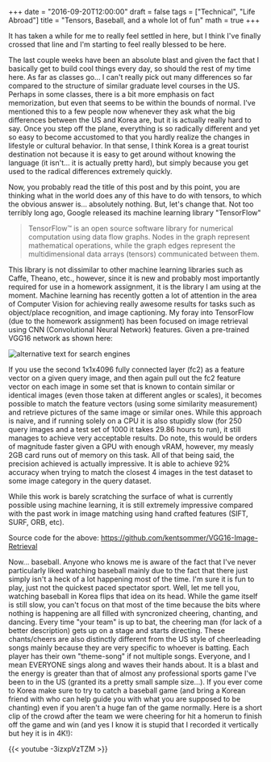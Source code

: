 +++
date = "2016-09-20T12:00:00"
draft = false
tags = ["Technical", "Life Abroad"]
title = "Tensors, Baseball, and a whole lot of fun"
math = true
+++

It has taken a while for me to really feel settled in here, but I think I've finally crossed that line and I'm starting to feel really blessed to be here. 

The last couple weeks have been an absolute blast and given the fact that I basically get to build cool things every day, so should the rest of my time here. As far as classes go... I can't really pick out many differences so far compared to the structure of similar graduate level courses in the US. Perhaps in some classes, there is a bit more emphasis on fact memorization, but even that seems to be within the bounds of normal. I've mentioned this to a few people now whenever they ask what the big differences between the US and Korea are, but it is actually really hard to say. Once you step off the plane, everything is so radically different and yet so easy to become accustomed to that you hardly realize the changes in lifestyle or cultural behavior. In that sense, I think Korea is a great tourist destination not because it is easy to get around without knowing the language (it isn't... it is actually pretty hard), but simply because you get used to the radical differences extremely quickly.

Now, you probably read the title of this post and by this point, you are thinking what in the world does any of this have to do with tensors, to which the obvious answer is... absolutely nothing. But, let's change that. Not too terribly long ago, Google released its machine learning library "TensorFlow"

> TensorFlow™ is an open source software library for numerical computation using data flow graphs. Nodes in the graph represent mathematical operations, while the graph edges represent the multidimensional data arrays (tensors) communicated between them. 

This library is not dissimilar to other machine learning libraries such as Caffe, Theano, etc., however, since it is new and probably most importantly required for use in a homework assignment, it is the library I am using at the moment. Machine learning has recently gotten a lot of attention in the area of Computer Vision for achieving really awesome results for tasks such as object/place recognition, and image captioning. My foray into TensorFlow (due to the homework assignment) has been focused on image retrieval using CNN (Convolutional Neural Network) features. Given a pre-trained VGG16 network as shown here:

![alternative text for search engines](/img/posts/vgg16.png)

If you use the second 1x1x4096 fully connected layer (fc2) as a feature vector on a given query image, and then again pull out the fc2 feature vector on each image in some set that is known to contain similar or identical images (even those taken at different angles or scales), it becomes possible to match the feature vectors (using some similarity measurement) and retrieve pictures of the same image or similar ones. While this approach is naive, and if running solely on a CPU it is also stupidly slow (for 250 query images and a test set of 1000 it takes 29.86 hours to run), it still manages to achieve very acceptable results. Do note, this would be orders of magnitude faster given a GPU with enough vRAM, however, my measly 2GB card runs out of memory on this task. All of that being said, the precision achieved is actually impressive. It is able to achieve 92% accuracy when trying to match the closest 4 images in the test dataset to some image category in the query dataset. 

While this work is barely scratching the surface of what is currently possible using machine learning, it is still extremely impressive compared with the past work in image matching using hand crafted features (SIFT, SURF, ORB, etc). 

Source code for the above: https://github.com/kentsommer/VGG16-Image-Retrieval

Now... baseball. Anyone who knows me is aware of the fact that I've never particularly liked watching baseball mainly due to the fact that there just simply isn't a heck of a lot happening most of the time. I'm sure it is fun to play, just not the quickest paced spectator sport. Well, let me tell you, watching baseball in Korea flips that idea on its head. While the game itself is still slow, you can't focus on that most of the time because the bits where nothing is happening are all filled with syncronized cheering, chanting, and dancing. Every time "your team" is up to bat, the cheering man (for lack of a better description) gets up on a stage and starts directing. These chants/cheers are also distinctly different from the US style of cheerleading songs mainly because they are very specific to whoever is batting. Each player has their own "theme-song" if not multiple songs. Everyone, and I mean EVERYONE sings along and waves their hands about. It is a blast and the energy is greater than that of almost any professional sports game I've been to in the US (granted its a pretty small sample size...). If you ever come to Korea make sure to try to catch a baseball game (and bring a Korean friend with who can help guide you with what you are supposed to be chanting) even if you aren't a huge fan of the game normally. Here is a short clip of the crowd after the team we were cheering for hit a homerun to finish off the game and win (and yes I know it is stupid that I recorded it vertically but hey it is in 4K!):

{{< youtube -3izxpVzTZM >}}